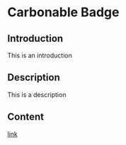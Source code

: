 # Carbonable Badge

## Introduction

This is an introduction

## Description

This is a description

## Content

[link](../html/index.html)